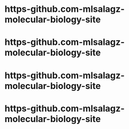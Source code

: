 # https-github.com-mlsalagz-molecular-biology-site
# https-github.com-mlsalagz-molecular-biology-site
# https-github.com-mlsalagz-molecular-biology-site
# https-github.com-mlsalagz-molecular-biology-site
